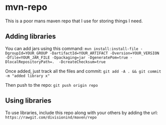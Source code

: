 # mvn-repo
This is a poor mans maven repo that I use for storing things I need.

## Adding libraries

You can add jars using this command:
`mvn install:install-file -DgroupId=YOUR_GROUP -DartifactId=YOUR_ARTIFACT -Dversion=YOUR_VERSION -Dfile=YOUR_JAR_FILE -Dpackaging=jar -DgeneratePom=true -DlocalRepositoryPath=.  -DcreateChecksum=true`

Once added, just track all the files and commit:
`git add -A . && git commit -m "added library x"`

Then push to the repo:
`git push origin repo`

## Using libraries

To use libraries, include this repo along with your others by adding the url:
`https://rawgit.com/divisionind/maven/repo`